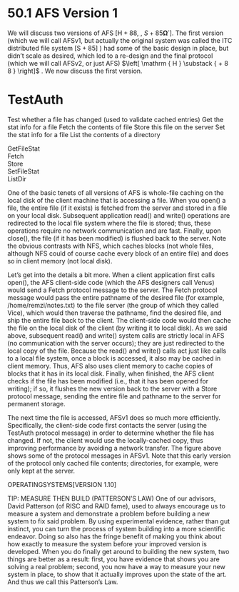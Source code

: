 # 50.1 AFS Version 1  

We will discuss two versions of AFS $\scriptstyle { [ { \mathrm { H } } + 8 8 } ,$ , $S { + } 8 5 \mathbf { \dot { \Omega } }$ ]. The first version (which we will call AFSv1, but actually the original system was called the ITC distributed file system $\scriptstyle { \left[ { \mathsf { S } } + { 8 } { 5 } \right] }$ ) had some of the basic design in place, but didn’t scale as desired, which led to a re-design and the final protocol (which we will call AFSv2, or just AFS) $\left[ \mathrm { H } \substack { + 8 8 } \right]$ . We now discuss the first version.  

# TestAuth  

Test whether a file has changed (used to validate cached entries) Get the stat info for a file Fetch the contents of file Store this file on the server Set the stat info for a file List the contents of a directory  

GetFileStat   
Fetch   
Store   
SetFileStat   
ListDir  

One of the basic tenets of all versions of AFS is whole-file caching on the local disk of the client machine that is accessing a file. When you open() a file, the entire file (if it exists) is fetched from the server and stored in a file on your local disk. Subsequent application read() and write() operations are redirected to the local file system where the file is stored; thus, these operations require no network communication and are fast. Finally, upon close(), the file (if it has been modified) is flushed back to the server. Note the obvious contrasts with NFS, which caches blocks (not whole files, although NFS could of course cache every block of an entire file) and does so in client memory (not local disk).  

Let’s get into the details a bit more. When a client application first calls open(), the AFS client-side code (which the AFS designers call Venus) would send a Fetch protocol message to the server. The Fetch protocol message would pass the entire pathname of the desired file (for example, /home/remzi/notes.txt) to the file server (the group of which they called Vice), which would then traverse the pathname, find the desired file, and ship the entire file back to the client. The client-side code would then cache the file on the local disk of the client (by writing it to local disk). As we said above, subsequent read() and write() system calls are strictly local in AFS (no communication with the server occurs); they are just redirected to the local copy of the file. Because the read() and write() calls act just like calls to a local file system, once a block is accessed, it also may be cached in client memory. Thus, AFS also uses client memory to cache copies of blocks that it has in its local disk. Finally, when finished, the AFS client checks if the file has been modified (i.e., that it has been opened for writing); if so, it flushes the new version back to the server with a Store protocol message, sending the entire file and pathname to the server for permanent storage.  

The next time the file is accessed, AFSv1 does so much more efficiently. Specifically, the client-side code first contacts the server (using the TestAuth protocol message) in order to determine whether the file has changed. If not, the client would use the locally-cached copy, thus improving performance by avoiding a network transfer. The figure above shows some of the protocol messages in AFSv1. Note that this early version of the protocol only cached file contents; directories, for example, were only kept at the server.  

OPERATINGSYSTEMS[VERSION 1.10]  

TIP: MEASURE THEN BUILD (PATTERSON’S LAW) One of our advisors, David Patterson (of RISC and RAID fame), used to always encourage us to measure a system and demonstrate a problem before building a new system to fix said problem. By using experimental evidence, rather than gut instinct, you can turn the process of system building into a more scientific endeavor. Doing so also has the fringe benefit of making you think about how exactly to measure the system before your improved version is developed. When you do finally get around to building the new system, two things are better as a result: first, you have evidence that shows you are solving a real problem; second, you now have a way to measure your new system in place, to show that it actually improves upon the state of the art. And thus we call this Patterson’s Law.  

